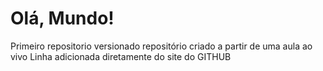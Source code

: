 # Olá, Mundo!
Primeiro repositorio versionado
repositório criado a partir de uma aula ao vivo
Linha adicionada diretamente do site do GITHUB
